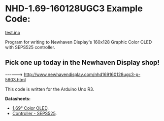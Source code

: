 NHD-1.69-160128UGC3 Example Code:
==============================================

[test.ino](https://github.com/NewhavenDisplay/NHD-1.69-160128UGC3_Example/blob/master/examples/test/test.ino)
 
 Program for writing to Newhaven Display's 160x128 Graphic Color OLED with SEPS525 controller.
 
 ## Pick one up today in the Newhaven Display shop!
 
 ------> http://www.newhavendisplay.com/nhd169160128ugc3-p-5603.html
 
 This code is written for the Arduino Uno R3.
 
 **Datasheets:**
 
 - [1.69" Color OLED](http://www.newhavendisplay.com/specs/NHD-1.69-160128UGC3.pdf).
 - [Controller - SEPS525](http://www.newhavendisplay.com/app_notes/SEPS525.pdf).
